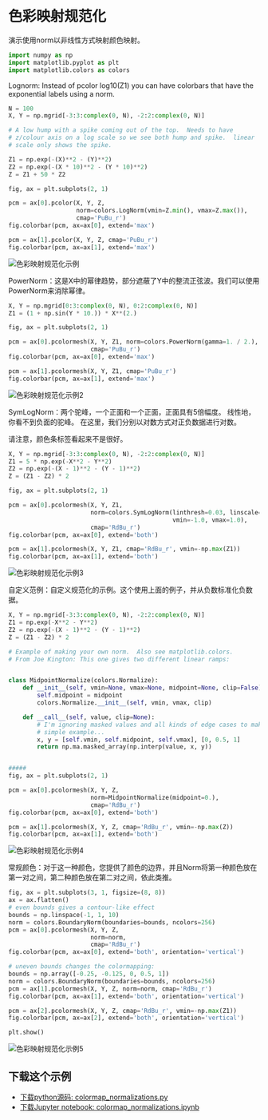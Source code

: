 # 色彩映射规范化

演示使用norm以非线性方式映射颜色映射。

```python
import numpy as np
import matplotlib.pyplot as plt
import matplotlib.colors as colors
```

Lognorm: Instead of pcolor log10(Z1) you can have colorbars that have
the exponential labels using a norm.

```python
N = 100
X, Y = np.mgrid[-3:3:complex(0, N), -2:2:complex(0, N)]

# A low hump with a spike coming out of the top.  Needs to have
# z/colour axis on a log scale so we see both hump and spike.  linear
# scale only shows the spike.

Z1 = np.exp(-(X)**2 - (Y)**2)
Z2 = np.exp(-(X * 10)**2 - (Y * 10)**2)
Z = Z1 + 50 * Z2

fig, ax = plt.subplots(2, 1)

pcm = ax[0].pcolor(X, Y, Z,
                   norm=colors.LogNorm(vmin=Z.min(), vmax=Z.max()),
                   cmap='PuBu_r')
fig.colorbar(pcm, ax=ax[0], extend='max')

pcm = ax[1].pcolor(X, Y, Z, cmap='PuBu_r')
fig.colorbar(pcm, ax=ax[1], extend='max')
```

![色彩映射规范化示例](/static/images/gallery/sphx_glr_colormap_normalizations_001.png)

PowerNorm：这是X中的幂律趋势，部分遮蔽了Y中的整流正弦波。我们可以使用PowerNorm来消除幂律。

```python
X, Y = np.mgrid[0:3:complex(0, N), 0:2:complex(0, N)]
Z1 = (1 + np.sin(Y * 10.)) * X**(2.)

fig, ax = plt.subplots(2, 1)

pcm = ax[0].pcolormesh(X, Y, Z1, norm=colors.PowerNorm(gamma=1. / 2.),
                       cmap='PuBu_r')
fig.colorbar(pcm, ax=ax[0], extend='max')

pcm = ax[1].pcolormesh(X, Y, Z1, cmap='PuBu_r')
fig.colorbar(pcm, ax=ax[1], extend='max')
```

![色彩映射规范化示例2](/static/images/gallery/sphx_glr_colormap_normalizations_002.png)

SymLogNorm：两个驼峰，一个正面和一个正面，正面具有5倍幅度。 线性地，你看不到负面的驼峰。 在这里，我们分别以对数方式对正负数据进行对数。

请注意，颜色条标签看起来不是很好。

```python
X, Y = np.mgrid[-3:3:complex(0, N), -2:2:complex(0, N)]
Z1 = 5 * np.exp(-X**2 - Y**2)
Z2 = np.exp(-(X - 1)**2 - (Y - 1)**2)
Z = (Z1 - Z2) * 2

fig, ax = plt.subplots(2, 1)

pcm = ax[0].pcolormesh(X, Y, Z1,
                       norm=colors.SymLogNorm(linthresh=0.03, linscale=0.03,
                                              vmin=-1.0, vmax=1.0),
                       cmap='RdBu_r')
fig.colorbar(pcm, ax=ax[0], extend='both')

pcm = ax[1].pcolormesh(X, Y, Z1, cmap='RdBu_r', vmin=-np.max(Z1))
fig.colorbar(pcm, ax=ax[1], extend='both')
```

![色彩映射规范化示例3](/static/images/gallery/sphx_glr_colormap_normalizations_003.png)

自定义范例：自定义规范化的示例。这个使用上面的例子，并从负数标准化负数据。

```python
X, Y = np.mgrid[-3:3:complex(0, N), -2:2:complex(0, N)]
Z1 = np.exp(-X**2 - Y**2)
Z2 = np.exp(-(X - 1)**2 - (Y - 1)**2)
Z = (Z1 - Z2) * 2

# Example of making your own norm.  Also see matplotlib.colors.
# From Joe Kington: This one gives two different linear ramps:


class MidpointNormalize(colors.Normalize):
    def __init__(self, vmin=None, vmax=None, midpoint=None, clip=False):
        self.midpoint = midpoint
        colors.Normalize.__init__(self, vmin, vmax, clip)

    def __call__(self, value, clip=None):
        # I'm ignoring masked values and all kinds of edge cases to make a
        # simple example...
        x, y = [self.vmin, self.midpoint, self.vmax], [0, 0.5, 1]
        return np.ma.masked_array(np.interp(value, x, y))


#####
fig, ax = plt.subplots(2, 1)

pcm = ax[0].pcolormesh(X, Y, Z,
                       norm=MidpointNormalize(midpoint=0.),
                       cmap='RdBu_r')
fig.colorbar(pcm, ax=ax[0], extend='both')

pcm = ax[1].pcolormesh(X, Y, Z, cmap='RdBu_r', vmin=-np.max(Z))
fig.colorbar(pcm, ax=ax[1], extend='both')
```

![色彩映射规范化示例4](/static/images/gallery/sphx_glr_colormap_normalizations_004.png)

常规颜色：对于这一种颜色，您提供了颜色的边界，并且Norm将第一种颜色放在第一对之间，第二种颜色放在第二对之间，依此类推。

```python
fig, ax = plt.subplots(3, 1, figsize=(8, 8))
ax = ax.flatten()
# even bounds gives a contour-like effect
bounds = np.linspace(-1, 1, 10)
norm = colors.BoundaryNorm(boundaries=bounds, ncolors=256)
pcm = ax[0].pcolormesh(X, Y, Z,
                       norm=norm,
                       cmap='RdBu_r')
fig.colorbar(pcm, ax=ax[0], extend='both', orientation='vertical')

# uneven bounds changes the colormapping:
bounds = np.array([-0.25, -0.125, 0, 0.5, 1])
norm = colors.BoundaryNorm(boundaries=bounds, ncolors=256)
pcm = ax[1].pcolormesh(X, Y, Z, norm=norm, cmap='RdBu_r')
fig.colorbar(pcm, ax=ax[1], extend='both', orientation='vertical')

pcm = ax[2].pcolormesh(X, Y, Z, cmap='RdBu_r', vmin=-np.max(Z1))
fig.colorbar(pcm, ax=ax[2], extend='both', orientation='vertical')

plt.show()
```

![色彩映射规范化示例5](/static/images/gallery/sphx_glr_colormap_normalizations_005.png)

## 下载这个示例
            
- [下载python源码: colormap_normalizations.py](https://matplotlib.org/_downloads/colormap_normalizations.py)
- [下载Jupyter notebook: colormap_normalizations.ipynb](https://matplotlib.org/_downloads/colormap_normalizations.ipynb)